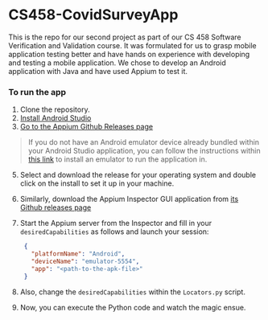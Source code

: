 # CS458-CovidSurveyApp

This is the repo for our second project as part of our CS 458 Software Verification and Validation course. It was formulated for us to grasp
mobile application testing better and have hands on experience with developing and testing a mobile application. We chose to develop an
Android application with Java and have used Appium to test it.

### To run the app

1. Clone the repository.
2. [Install Android Studio](https://developer.android.com/studio/install)
3. [Go to the Appium Github Releases page](https://github.com/appium/appium/releases)
> If you do not have an Android emulator device already bundled within your Android Studio application, you can follow the instructions within [this link](https://developer.android.com/studio/run/managing-avds)
> to install an emulator to run the application in.
5. Select and download the release for your operating system and double click on the install to set it up in your machine.
6. Similarly, download the Appium Inspector GUI application from [its Github releases page](https://github.com/appium/appium-inspector/releases)
7. Start the Appium server from the Inspector and fill in your `desiredCapabilities` as follows and launch your session:
   ```json
    {
      "platformName": "Android",
      "deviceName": "emulator-5554",
      "app": "<path-to-the-apk-file>"
    }
   ```

8. Also, change the `desiredCapabilities` within the `Locators.py` script.
9. Now, you can execute the Python code and watch the magic ensue.
